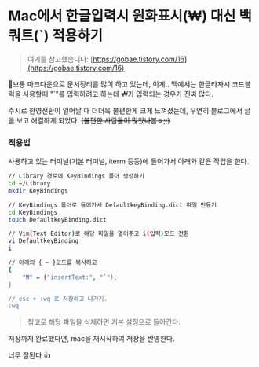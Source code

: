 # Mac에서 한글입력시 원화표시(₩) 대신 백쿼트(\`) 적용하기

> 여기를 참고했습니다: [https://gobae.tistory.com/16](https://gobae.tistory.com/16)

보통 마크다운으로 문서정리를 많이 하고 있는데, 이게.. 맥에서는 한글타자시 코드블럭을 사용할때 "\`"를 입력하려고 하는데 ₩가 입력되는 경우가 진짜 많다.

&#x20;수시로 한영전환이 일어날 때 더더욱 불편한게 크게 느껴졌는데, 우연히 블로그에서 글을 보고 해결하게 되었다. ~~(불편한 사람들이 많았나봄ㅎ;;)~~

### 적용법

사용하고 있는 터미널(기본 터미널, iterm 등등)에 들어가서 아래와 같은 작업을 한다.

```bash
// Library 경로에 KeyBindings 폴더 생성하기
cd ~/Library
mkdir KeyBindings

// KeyBindings 폴더로 들어가서 DefaultkeyBinding.dict 파일 만들기
cd KeyBindings
touch DefaultkeyBinding.dict

// Vim(Text Editor)로 해당 파일을 열어주고 i(입력)모드 전환
vi DefaultkeyBinding
i

// 아래의 { ~ }코드를 복사하고
{
    "₩" = ("insertText:", "`");
}

// esc + :wq 로 저장하고 나가기.
:wq
```

> 참고로 해당 파일을 삭제하면 기본 설정으로 돌아간다.

저장까지 완료했다면, mac을 재시작하여 저장을 반영한다.



너무 잘된다 👍
